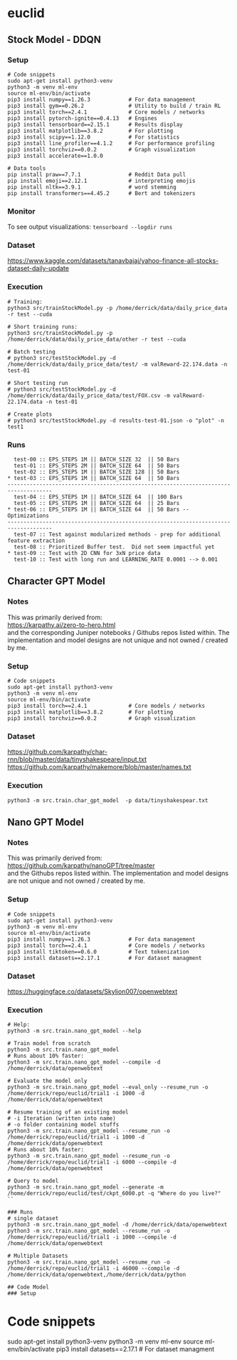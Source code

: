 # euclid

## Stock Model - DDQN
### Setup
```
# Code snippets
sudo apt-get install python3-venv
python3 -m venv ml-env
source ml-env/bin/activate
pip3 install numpy==1.26.3            # For data management
pip3 install gym==0.26.2              # Utility to build / train RL 
pip3 install torch==2.4.1             # Core models / networks
pip3 install pytorch-ignite==0.4.13   # Engines
pip3 install tensorboard==2.15.1      # Results display
pip3 install matplotlib==3.8.2        # For plotting
pip3 install scipy==1.12.0            # For statistics
pip3 install line_profiler==4.1.2     # For performance profiling
pip3 install torchviz==0.0.2          # Graph visualization
pip3 install accelerate==1.0.0

# Data tools
pip install praw==7.7.1               # Reddit Data pull
pip install emoji==2.12.1             # interpreting emojis
pip install nltk==3.9.1               # word stemming
pip install transformers==4.45.2      # Bert and tokenizers
```

### Monitor
To see output visualizations:
`tensorboard --logdir runs` 

### Dataset
https://www.kaggle.com/datasets/tanavbajaj/yahoo-finance-all-stocks-dataset-daily-update

### Execution
```
# Training:
python3 src/trainStockModel.py -p /home/derrick/data/daily_price_data -r test --cuda

# Short training runs:
python3 src/trainStockModel.py -p /home/derrick/data/daily_price_data/other -r test --cuda

# Batch testing
# python3 src/testStockModel.py -d /home/derrick/data/daily_price_data/test/ -m valReward-22.174.data -n test-01

# Short testing run
# python3 src/testStockModel.py -d /home/derrick/data/daily_price_data/test/FOX.csv -m valReward-22.174.data -n test-01

# Create plots
# python3 src/testStockModel.py -d results-test-01.json -o "plot" -n test1
```

### Runs
```
  test-00 :: EPS_STEPS 1M || BATCH_SIZE 32  || 50 Bars
  test-01 :: EPS_STEPS 2M || BATCH_SIZE 64  || 50 Bars
  test-02 :: EPS_STEPS 1M || BATCH_SIZE 128 || 50 Bars
* test-03 :: EPS_STEPS 1M || BATCH_SIZE 64  || 50 Bars
------------------------------------------------------------------------------------
  test-04 :: EPS_STEPS 1M || BATCH_SIZE 64  || 100 Bars
  test-05 :: EPS_STEPS 1M || BATCH_SIZE 64  || 25 Bars 
* test-06 :: EPS_STEPS 1M || BATCH_SIZE 64  || 50 Bars -- Optimizations
------------------------------------------------------------------------------------
  test-07 :: Test against modularized methods - prep for additional feature extraction
  test-08 :: Prioritized Buffer test.  Did not seem impactful yet
* test-09 :: Test with 2D CNN for 3xN price data
  test-10 :: Test with long run and LEARNING_RATE 0.0001 --> 0.001
```

## Character GPT Model
### Notes
This was primarily derived from: <br>
https://karpathy.ai/zero-to-hero.html <br>
and the corresponding Juniper notebooks / Githubs repos listed within.  The implementation and model designs are not unique and not owned / created by me.
### Setup
```
# Code snippets
sudo apt-get install python3-venv
python3 -m venv ml-env
source ml-env/bin/activate
pip3 install torch==2.4.1             # Core models / networks
pip3 install matplotlib==3.8.2        # For plotting
pip3 install torchviz==0.0.2          # Graph visualization
```

### Dataset
https://github.com/karpathy/char-rnn/blob/master/data/tinyshakespeare/input.txt
https://github.com/karpathy/makemore/blob/master/names.txt

### Execution
```
python3 -m src.train.char_gpt_model  -p data/tinyshakespear.txt
```

## Nano GPT Model
### Notes
This was primarily derived from: <br>
https://github.com/karpathy/nanoGPT/tree/master <br>
and the Githubs repos listed within.  The implementation and model designs are not unique and not owned / created by me.
### Setup
```
# Code snippets
sudo apt-get install python3-venv
python3 -m venv ml-env
source ml-env/bin/activate
pip3 install numpy==1.26.3            # For data management
pip3 install torch==2.4.1             # Core models / networks
pip3 install tiktoken==0.6.0          # Text tokenization
pip3 install datasets==2.17.1         # For dataset managment
```

### Dataset
https://huggingface.co/datasets/Skylion007/openwebtext

### Execution
```
# Help:
python3 -m src.train.nano_gpt_model --help

# Train model from scratch
python3 -m src.train.nano_gpt_model
# Runs about 10% faster:
python3 -m src.train.nano_gpt_model --compile -d /home/derrick/data/openwebtext

# Evaluate the model only
python3 -m src.train.nano_gpt_model --eval_only --resume_run -o /home/derrick/repo/euclid/trial1 -i 1000 -d /home/derrick/data/openwebtext

# Resume training of an existing model
# -i Iteration (written into name)
# -o folder containing model stuffs
python3 -m src.train.nano_gpt_model --resume_run -o /home/derrick/repo/euclid/trial1 -i 1000 -d /home/derrick/data/openwebtext
# Runs about 10% faster:
python3 -m src.train.nano_gpt_model --resume_run -o /home/derrick/repo/euclid/trial1 -i 6000 --compile -d /home/derrick/data/openwebtext

# Query to model
python3 -m src.train.nano_gpt_model --generate -m /home/derrick/repo/euclid/test/ckpt_6000.pt -q "Where do you live?"
``

### Runs
# single dataset
python3 -m src.train.nano_gpt_model -d /home/derrick/data/openwebtext
python3 -m src.train.nano_gpt_model --resume_run -o /home/derrick/repo/euclid/trial1 -i 1000 --compile -d /home/derrick/data/openwebtext

# Multiple Datasets
python3 -m src.train.nano_gpt_model --resume_run -o /home/derrick/repo/euclid/trial1 -i 46000 --compile -d /home/derrick/data/openwebtext,/home/derrick/data/python

## Code Model
### Setup
```
# Code snippets
sudo apt-get install python3-venv
python3 -m venv ml-env
source ml-env/bin/activate
pip3 install datasets==2.17.1         # For dataset managment
```